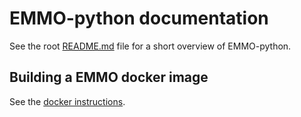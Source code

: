 EMMO-python documentation
=========================
See the root [README.md](../README.md) file for a short overview of
EMMO-python.



Building a EMMO docker image
----------------------------
See the [docker instructions](docker-instructions.md).
